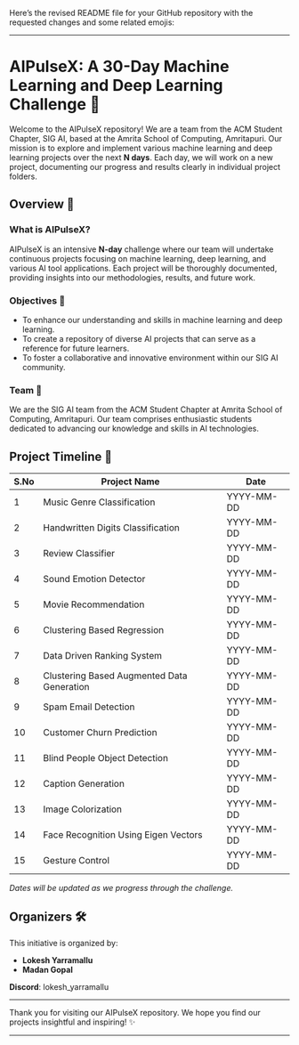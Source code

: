 Here’s the revised README file for your GitHub repository with the requested changes and some related emojis:

---

# AIPulseX: A 30-Day Machine Learning and Deep Learning Challenge 🚀

Welcome to the AIPulseX repository! We are a team from the ACM Student Chapter, SIG AI, based at the Amrita School of Computing, Amritapuri. Our mission is to explore and implement various machine learning and deep learning projects over the next **N days**. Each day, we will work on a new project, documenting our progress and results clearly in individual project folders.

## Overview 🌟

### What is AIPulseX?

AIPulseX is an intensive **N-day** challenge where our team will undertake continuous projects focusing on machine learning, deep learning, and various AI tool applications. Each project will be thoroughly documented, providing insights into our methodologies, results, and future work.

### Objectives 🎯

- To enhance our understanding and skills in machine learning and deep learning.
- To create a repository of diverse AI projects that can serve as a reference for future learners.
- To foster a collaborative and innovative environment within our SIG AI community.

### Team 👥

We are the SIG AI team from the ACM Student Chapter at Amrita School of Computing, Amritapuri. Our team comprises enthusiastic students dedicated to advancing our knowledge and skills in AI technologies.

## Project Timeline 📅

| S.No | Project Name                               | Date       |
| ---- | ------------------------------------------ | ---------- |
| 1    | Music Genre Classification                 | YYYY-MM-DD |
| 2    | Handwritten Digits Classification          | YYYY-MM-DD |
| 3    | Review Classifier                          | YYYY-MM-DD |
| 4    | Sound Emotion Detector                     | YYYY-MM-DD |
| 5    | Movie Recommendation                       | YYYY-MM-DD |
| 6    | Clustering Based Regression                | YYYY-MM-DD |
| 7    | Data Driven Ranking System                 | YYYY-MM-DD |
| 8    | Clustering Based Augmented Data Generation | YYYY-MM-DD |
| 9    | Spam Email Detection                       | YYYY-MM-DD |
| 10   | Customer Churn Prediction                  | YYYY-MM-DD |
| 11   | Blind People Object Detection              | YYYY-MM-DD |
| 12   | Caption Generation                         | YYYY-MM-DD |
| 13   | Image Colorization                         | YYYY-MM-DD |
| 14   | Face Recognition Using Eigen Vectors       | YYYY-MM-DD |
| 15   | Gesture Control                            | YYYY-MM-DD |

_Dates will be updated as we progress through the challenge._

## Organizers 🛠️

This initiative is organized by:

- **Lokesh Yarramallu**
- **Madan Gopal**

**Discord**: lokesh_yarramallu

---

Thank you for visiting our AIPulseX repository. We hope you find our projects insightful and inspiring! ✨

---
